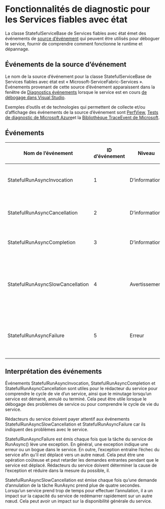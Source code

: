 <properties
   pageTitle="Les diagnostics de Services fiables avec état | Microsoft Azure"
   description="Fonctionnalités de diagnostic pour les Services fiables avec état"
   services="service-fabric"
   documentationCenter=".net"
   authors="AlanWarwick"
   manager="timlt"
   editor=""/>

<tags
   ms.service="Service-Fabric"
   ms.devlang="dotnet"
   ms.topic="article"
   ms.tgt_pltfrm="NA"
   ms.workload="NA"
   ms.date="05/17/2016"
   ms.author="alanwar"/>

# <a name="diagnostic-functionality-for-stateful-reliable-services"></a>Fonctionnalités de diagnostic pour les Services fiables avec état
La classe StatefulServiceBase de Services fiables avec état émet des événements de [source d’événement](https://msdn.microsoft.com/library/system.diagnostics.tracing.eventsource.aspx) qui peuvent être utilisés pour déboguer le service, fournir de comprendre comment fonctionne le runtime et dépannage.

## <a name="eventsource-events"></a>Événements de la source d’événement
Le nom de la source d’événement pour la classe StatefulServiceBase de Services fiables avec état est « Microsoft-ServiceFabric-Services ». Événements provenant de cette source d’événement apparaissent dans la fenêtre de [Diagnostics événements](service-fabric-diagnostics-how-to-monitor-and-diagnose-services-locally.md#view-service-fabric-system-events-in-visual-studio) lorsque le service est en cours [de débogage dans Visual Studio](service-fabric-debugging-your-application.md).

Exemples d’outils et de technologies qui permettent de collecte et/ou d’affichage des événements de la source d’événement sont [PerfView](http://www.microsoft.com/download/details.aspx?id=28567), [Tests de diagnostic de Microsoft Azure](../cloud-services/cloud-services-dotnet-diagnostics.md)et la [Bibliothèque TraceEvent de Microsoft](http://www.nuget.org/packages/Microsoft.Diagnostics.Tracing.TraceEvent).

## <a name="events"></a>Événements

|Nom de l’événement|ID d’événement|Niveau|Description de l’événement|
|----------|--------|-----|-----------------|
|StatefulRunAsyncInvocation|1|D’information|Émis lors du démarrage de la tâche de service RunAsync|
|StatefulRunAsyncCancellation|2|D’information|Émis lors de l’annulation de tâche du service de RunAsync|
|StatefulRunAsyncCompletion|3|D’information|Émis après la tâche de service RunAsync|
|StatefulRunAsyncSlowCancellation|4|Avertissement|Émis lors de la tâche RunAsync de service prend trop de temps pour effectuer l’annulation|
|StatefulRunAsyncFailure|5|Erreur|Émis lorsque le service RunAsync tâche lève une exception|

## <a name="interpret-events"></a>Interprétation des événements

Événements StatefulRunAsyncInvocation, StatefulRunAsyncCompletion et StatefulRunAsyncCancellation sont utiles pour le rédacteur du service pour comprendre le cycle de vie d’un service, ainsi que le minutage lorsqu’un service est démarré, annulé ou terminé. Cela peut être utile lorsque le débogage des problèmes de service ou pour comprendre le cycle de vie du service.

Rédacteurs du service doivent payer attentif aux événements StatefulRunAsyncSlowCancellation et StatefulRunAsyncFailure car ils indiquent des problèmes avec le service.

StatefulRunAsyncFailure est émis chaque fois que la tâche du service de RunAsync() lève une exception. En général, une exception indique une erreur ou un bogue dans le service. En outre, l’exception entraîne l’échec du service afin qu’il est déplacé vers un autre nœud. Cela peut être une opération coûteuse et peut retarder les demandes entrantes pendant que le service est déplacé. Rédacteurs du service doivent déterminer la cause de l’exception et réduire dans la mesure du possible, il.

StatefulRunAsyncSlowCancellation est émise chaque fois qu’une demande d’annulation de la tâche RunAsync prend plue de quatre secondes. Lorsqu’un service prend trop de temps pour effectuer l’annulation, il a un impact sur la capacité du service de redémarrer rapidement sur un autre nœud. Cela peut avoir un impact sur la disponibilité générale du service.
